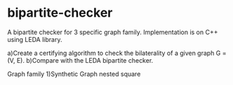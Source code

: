 # bipartite-checker
A bipartite checker for 3 specific graph family. Implementation is on C++ using LEDA library.


a)Create a certifying algorithm to check the bilaterality of a given graph G = (V, E).
b)Compare with the LEDA bipartite checker.

Graph family
1)Synthetic Graph nested square
